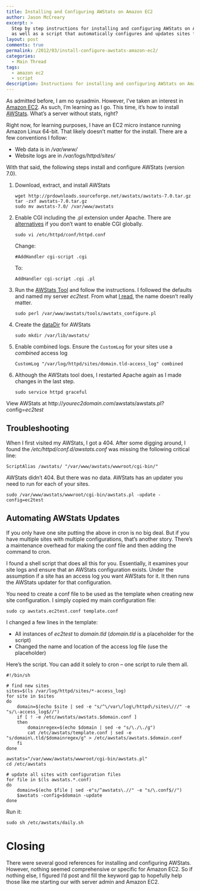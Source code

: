 ```yaml
---
title: Installing and Configuring AWStats on Amazon EC2
author: Jason McCreary
excerpt: >
  Step by step instructions for installing and configuring AWStats on Amazon EC2,
  as well as a script that automatically configures and updates sites for AWStats.
layout: post
comments: true
permalink: /2012/03/install-configure-awstats-amazon-ec2/
categories:
  - Main Thread
tags:
  - amazon ec2
  - script
description: Instructions for installing and configuring AWStats on Amazon EC2 and a script that automatically configures and updates sites for AWStats.
---
```

As admitted before, I am no sysadmin. However, I&rsquo;ve taken an interest in [Amazon EC2][1]. As such, I&rsquo;m learning as I go. This time, it&rsquo;s how to install [AWStats][2]. What&rsquo;s a server without stats, right?

Right now, for learning purposes, I have an EC2 micro instance running Amazon Linux 64-bit. That likely doesn&rsquo;t matter for the install. There are a few conventions I follow:

*   Web data is in */var/www/*
*   Website logs are in */var/logs/httpd/sites/*

With that said, the following steps install and configure AWStats (version 7.0).

1.  Download, extract, and install AWStats
    
        wget http://prdownloads.sourceforge.net/awstats/awstats-7.0.tar.gz
        tar -zxf awstats-7.0.tar.gz 
        sudo mv awstats-7.0/ /var/www/awstats

2.  Enable CGI including the .pl extension under Apache. There are [alternatives][3] if you don&rsquo;t want to enable CGI globally.
    
        sudo vi /etc/httpd/conf/httpd.conf
    
    Change:
    
        #AddHandler cgi-script .cgi
    
    To:
    
        AddHandler cgi-script .cgi .pl

3.  Run the [AWStats Tool][4] and follow the instructions. I followed the defaults and named my server *ec2test*. From what [I read][5], the name doesn&rsquo;t really matter.
    
        sudo perl /var/www/awstats/tools/awstats_configure.pl

4.  Create the [dataDir][6] for AWStats
    
        sudo mkdir /var/lib/awstats/

5.  Enable combined logs. Ensure the `CustomLog` for your sites use a *combined* access log
    
        CustomLog "/var/log/httpd/sites/domain.tld-access_log" combined

6.  Although the AWStats tool does, I restarted Apache again as I made changes in the last step.
    
        sudo service httpd graceful

View AWStats at http://*yourec2domain.com*/awstats/awstats.pl?config=*ec2test*

## Troubleshooting

When I first visited my AWStats, I got a 404. After some digging around, I found the */etc/httpd/conf.d/awstats.conf* was missing the following critical line:

    ScriptAlias /awstats/ "/var/www/awstats/wwwroot/cgi-bin/"
    

AWStats didn&rsquo;t 404. But there was no data. AWStats has an updater you need to run for each of your sites.

    sudo /var/www/awstats/wwwroot/cgi-bin/awstats.pl -update -config=ec2test
    

## Automating AWStats Updates

If you only have one site putting the above in cron is no big deal. But if you have multiple sites with multiple configurations, that&rsquo;s another story. There&rsquo;s a maintenance overhead for making the conf file and then adding the command to cron.

I found a shell script that does all this for you. Essentially, it examines your site logs and ensure that an AWStats configuration exists. Under the assumption if a site has an access log you want AWStats for it. It then runs the AWStats updater for that configuration.

You need to create a conf file to be used as the template when creating new site configuration. I simply copied my main configuration file:

    sudo cp awstats.ec2test.conf template.conf
    

I changed a few lines in the template:

*   All instances of *ec2test* to *domain.tld* (*domain.tld* is a placeholder for the script)
*   Changed the name and location of the access log file (use the placeholder)

Here&rsquo;s the script. You can add it solely to cron – one script to rule them all.

    #!/bin/sh
    
    # find new sites
    sites=$(ls /var/log/httpd/sites/*-access_log)
    for site in $sites
    do
    	domain=$(echo $site | sed -e "s/^\/var\/log\/httpd\/sites\///" -e "s/\-access_log$//")
    	if [ ! -e /etc/awstats/awstats.$domain.conf ]
    	then
    		domainregex=$(echo $domain | sed -e "s/\./\./g")
    		cat /etc/awstats/template.conf | sed -e "s/domain\.tld/$domainregex/g" > /etc/awstats/awstats.$domain.conf
    	fi
    done
    
    awstats="/var/www/awstats/wwwroot/cgi-bin/awstats.pl"
    cd /etc/awstats
    
    # update all sites with configuration files
    for file in $(ls awstats.*.conf)
    do
    	domain=$(echo $file | sed -e"s/^awstats\.//" -e "s/\.conf$//")
    	$awstats -config=$domain -update 
    done
    

Run it:

    sudo sh /etc/awstats/daily.sh

# Closing

There were several good references for installing and configuring AWStats. However, nothing seemed comprehensive or specific for Amazon EC2. So if nothing else, I figured I&rsquo;d post and fill the keyword gap to hopefully help those like me starting our with server admin and Amazon EC2.

 [1]: http://aws.amazon.com/ec2/ "Amazon EC2"
 [2]: http://awstats.sourceforge.net/
 [3]: http://www.electrictoolbox.com/installing-awstats/
 [4]: http://awstats.sourceforge.net/docs/awstats_setup.html
 [5]: http://awstats.sourceforge.net/docs/awstats_config.html#SiteDomain
 [6]: http://awstats.sourceforge.net/docs/awstats_config.html#DirData
